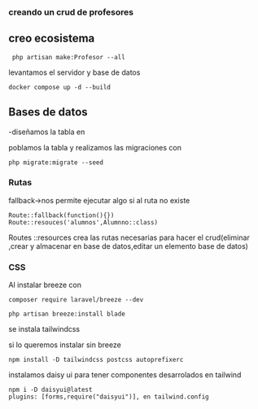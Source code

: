 ### creando un crud de profesores
## creo ecosistema
```
 php artisan make:Profesor --all

``` 
levantamos el servidor y base de datos 

```
docker compose up -d --build
```

Bases de datos
- 
 -diseñamos la tabla en

 poblamos la tabla y realizamos las migraciones con 
 ```
 php migrate:migrate --seed
 ```
 ### Rutas

 fallback->nos permite ejecutar algo si al ruta no existe
```
Route::fallback(function(){})
Route::resouces('alumnos',Alumnno::class)
```
Routes ::resources crea las rutas necesarias para hacer el crud(eliminar ,crear y almacenar en base de datos,editar un elemento base de datos)

### CSS
Al instalar breeze con

```
composer require laravel/breeze --dev
 
php artisan breeze:install blade
```
se instala tailwindcss

si lo queremos instalar sin breeze
```
npm install -D tailwindcss postcss autoprefixerc
```
instalamos daisy ui para tener componentes desarrolados en tailwind
```
npm i -D daisyui@latest
plugins: [forms,require("daisyui")], en tailwind.config
```
